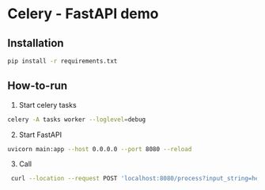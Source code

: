# Celery - FastAPI demo

## Installation

```bash
pip install -r requirements.txt
```

## How-to-run

1. Start celery tasks

```bash 
celery -A tasks worker --loglevel=debug
```

2. Start FastAPI

```bash
uvicorn main:app --host 0.0.0.0 --port 8080 --reload
```

3. Call

```bash
 curl --location --request POST 'localhost:8080/process?input_string=hello'
```